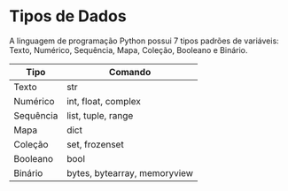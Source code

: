 # Tipos de Dados

A linguagem de programação Python possui 7 tipos padrões de variáveis: Texto, Numérico, Sequência, Mapa, Coleção, Booleano e Binário.

|   Tipo   | Comando   |
| -------- | -------- |
| Texto   | str    |
| Numérico   | int, float, complex  |
| Sequência | list, tuple, range|
| Mapa | dict|
| Coleção | set, frozenset |
| Booleano | bool |
| Binário | bytes, bytearray, memoryview |